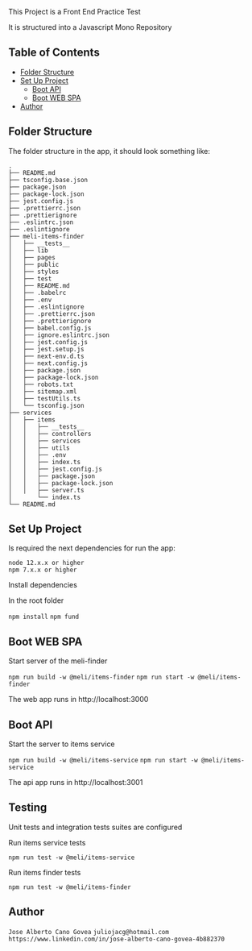 This Project is a Front End Practice Test

It is structured into a Javascript Mono Repository

## Table of Contents

- [Folder Structure](#folder-structure)
- [Set Up Project](#dependencies)
    - [Boot API](#boot-api)
    - [Boot WEB SPA](#boot-web-spa)
- [Author](#author)


## Folder Structure

The folder structure in the app, it should look something like:

```
.
├── README.md
├── tsconfig.base.json
├── package.json
├── package-lock.json
├── jest.config.js
├── .prettierrc.json
├── .prettierignore
├── .eslintrc.json
├── .eslintignore
├── meli-items-finder
│   ├── __tests__
│   ├── lib
│   ├── pages
│   ├── public
│   ├── styles
│   ├── test
│   ├── README.md
│   ├── .babelrc
│   ├── .env
│   ├── .eslintignore
│   ├── .prettierrc.json
│   ├── .prettierignore
│   ├── babel.config.js
│   ├── ignore.eslintrc.json
│   ├── jest.config.js
│   ├── jest.setup.js
│   ├── next-env.d.ts
│   ├── next.config.js
│   ├── package.json
│   ├── package-lock.json
│   ├── robots.txt
│   ├── sitemap.xml
│   ├── testUtils.ts
│   └── tsconfig.json
├── services
│   ├── items
│   │   ├── __tests__
│   │   ├── controllers
│   │   ├── services
│   │   ├── utils
│   │   ├── .env
│   │   ├── index.ts
│   │   ├── jest.config.js
│   │   ├── package.json
│   │   ├── package-lock.json
│   │   ├── server.ts
│       └── index.ts
└── README.md
```

## Set Up Project

Is required the next dependencies for run the app:

    node 12.x.x or higher
    npm 7.x.x or higher

Install dependencies

In the root folder
    
`npm install`
`npm fund`

## Boot WEB SPA        

Start server of the meli-finder

`npm run build -w @meli/items-finder`
`npm run start -w @meli/items-finder`

The web app runs in http://localhost:3000

## Boot API
Start the server to items service

`npm run build -w @meli/items-service`
`npm run start -w @meli/items-service`

The api app runs in http://localhost:3001

## Testing

Unit tests and integration tests suites are configured

Run items service tests

`npm run test -w @meli/items-service`

Run items finder tests

`npm run test -w @meli/items-finder`

## Author

`Jose Alberto Cano Govea`
`juliojacg@hotmail.com`
`https://www.linkedin.com/in/jose-alberto-cano-govea-4b882370`